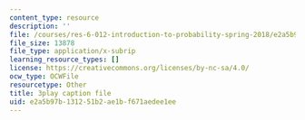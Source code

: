 ```yaml
---
content_type: resource
description: ''
file: /courses/res-6-012-introduction-to-probability-spring-2018/e2a5b97b131251b2ae1bf671aedee1ee_yvHu34mEXzk.vtt
file_size: 13878
file_type: application/x-subrip
learning_resource_types: []
license: https://creativecommons.org/licenses/by-nc-sa/4.0/
ocw_type: OCWFile
resourcetype: Other
title: 3play caption file
uid: e2a5b97b-1312-51b2-ae1b-f671aedee1ee
---
```

